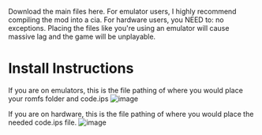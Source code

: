 Download the main files here. For emulator users, I highly recommend compiling the mod into a cia. For hardware users, you NEED to: no exceptions. Placing the files like you're using an emulator will cause massive lag and the game will be unplayable.

# Install Instructions
If you are on emulators, this is the file pathing of where you would place your romfs folder and code.ips
![image](https://github.com/user-attachments/assets/b43dbbf0-aa15-4de2-9499-c860c49d9499)

If you are on hardware, this is the file pathing of where you would place the needed code.ips file.
![image](https://github.com/user-attachments/assets/19c0b67d-9e69-4aae-b77f-bec61e45a541)
